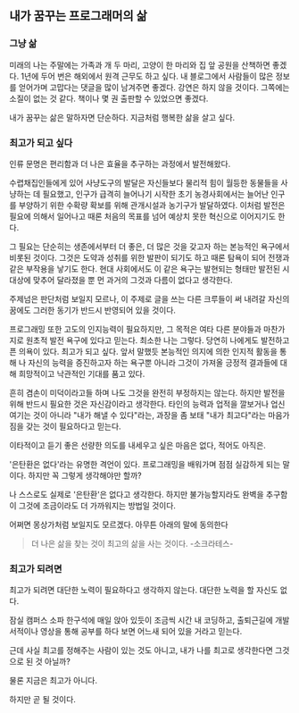 
## 내가 꿈꾸는 프로그래머의 삶

### 그냥 삶
미래의 나는 주말에는 가족과 개 두 마리, 고양이 한 마리와 집 앞 공원을 산책하면 좋겠다.
1년에 두어 번은 해외에서 원격 근무도 하고 싶다.
내 블로그에서 사람들이 많은 정보를 얻어가며 고맙다는 댓글을 많이 남겨주면 좋겠다.
강연은 하지 않을 것이다. 그쪽에는 소질이 없는 것 같다. 책이나 몇 권 출판할 수 있었으면 좋겠다.

내가 꿈꾸는 삶은 말하자면 단순하다. 지금처럼 행복한 삶을 살고 싶다.

### 최고가 되고 싶다

인류 문명은 편리함과 더 나은 효율을 추구하는 과정에서 발전해왔다.

수렵채집인들에게 있어 사냥도구의 발달은 자신들보다 물리적 힘이 월등한 동물들을 사냥하는 데 필요했고, 인구가 급격히 늘어나기 시작한 초기 농경사회에서는 늘어난 인구를 부양하기 위한 수확량 확보를 위해 관개시설과 농기구가 발달하였다.
이처럼 발전은 필요에 의해서 일어나고 때론 처음의 목표를 넘어 예상치 못한 혁신으로 이어지기도 한다.

그 필요는 단순히는 생존에서부터 더 좋은, 더 많은 것을 갖고자 하는 본능적인 욕구에서 비롯된 것이다.
그것은 도약과 성취를 위한 발판이 되기도 하고 때론 탐욕이 되어 전쟁과 같은 부작용을 낳기도 한다.
현대 사회에서도 이 같은 욕구는 발현되는 형태만 발전된 시대상에 맞추어 달라졌을 뿐 먼 과거의 그것과 다름이 없다고 생각한다.

주제넘은 판단처럼 보일지 모르나, 이 주제로 글을 쓰는 다른 크루들이 써 내려갈 자신의 꿈에도 그러한 동기가 반드시 반영되어 있을 것이다.

프로그래밍 또한 고도의 인지능력이 필요하지만, 그 목적은 여타 다른 분야들과 마찬가지로 원초적 발전 욕구에 있다고 믿는다.
최소한 나는 그렇다.
당연히 나에게도 발전하고픈 의욕이 있다. 최고가 되고 싶다. 앞서 말했듯 본능적인 의지에 의한 인지적 활동을 통해 나 자신의 능력을 증진하고자 하는 욕구뿐 아니라 그것이 가져올 긍정적 결과들에 대해 희망적이고 낙관적인 기대를 품고 있다.

흔히 겸손이 미덕이라고들 하며 나도 그것을 완전히 부정하지는 않는다. 하지만 발전을 위해 반드시 필요한 것은 자신감이라고 생각한다.
타인의 능력과 업적을 깔보거나 업신여기는 것이 아니라 "내가 해낼 수 있다"라는, 과장을 좀 보태 "내가 최고다"라는 마음가짐을 갖는 것이 필요하다고 믿는다.

이타적이고 듣기 좋은 선량한 의도를 내세우고 싶은 마음은 없다, 적어도 아직은.

'은탄환은 없다'라는 유명한 격언이 있다.
프로그래밍을 배워가며 점점 실감하게 되는 말이다.
하지만 꼭 그렇게 생각해야만 할까?

나 스스로도 실제로 '은탄환'은 없다고 생각한다.
하지만 불가능할지라도 완벽을 추구함이 그것에 조금이라도 더 가까워지는 방법일 것이다.

어쩌면 몽상가처럼 보일지도 모르겠다. 아무튼 아래의 말에 동의한다

> 더 나은 삶을 찾는 것이 최고의 삶을 사는 것이다. -소크라테스-

### 최고가 되려면

최고가 되려면 대단한 노력이 필요하다고 생각하지 않는다. 대단한 노력을 할 자신도 없다.

잠실 캠퍼스 소파 한구석에 매일 앉아 있듯이 조금씩 시간 내 코딩하고, 출퇴근길에 개발 서적이나 영상을 통해 공부를 하다 보면 어느새 되어 있을 거라고 믿는다. 

근데 사실 최고를 정해주는 사람이 있는 것도 아니고, 내가 나를 최고로 생각한다면 그것으로 된 것 아닐까?

물론 지금은 최고가 아니다.

하지만 곧 될 것이다.
